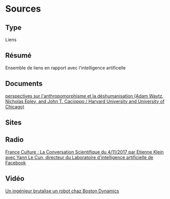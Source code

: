 Sources
=======

Type
----

Liens

Résumé
------

Ensemble de liens en rapport avec l'intelligence artificelle

Documents
---------

[perspectives sur l'anthropomorphisme et la déshumanisation (Adam Waytz, Nicholas Epley, and John T. Cacioppo / Harvard University and University of Chicago)](http://faculty.chicagobooth.edu/nicholas.epley/waytzepleycacioppocdips.pdf)

Sites
-----

Radio
-----

[France Culture : La Conversation Scientifique du 4/11/2017 par Etienne Klein avec Yann Le Cun, directeur du Laboratoire d'intelligence artificielle de Facebook](https://www.franceculture.fr/emissions/la-conversation-scientifique/lintelligence-peut-elle-devenir-artificielle)

Vidéo
-----

[Un ingénieur brutalise un robot chaz Boston Dynamics](https://www.youtube.com/watch?v=rVlhMGQgDkY)
